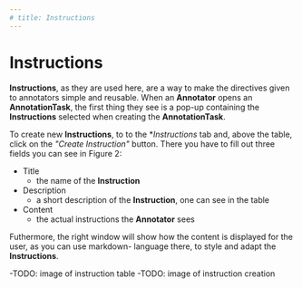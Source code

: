 ```yaml
---
# title: Instructions
---
```


# Instructions

**Instructions**, as they are used here, are a way to
make the directives given to annotators simple and
reusable. When an **Annotator** opens an **AnnotationTask**,
the first thing they see is a pop-up containing the
**Instructions** selected when creating the **AnnotationTask**.

To create new **Instructions**, to to the **Instructions* tab
and, above the table, click on the *"Create Instruction"*
button. There you have to fill out three fields you can see
in Figure 2:

- Title
  - the name of the **Instruction**
- Description
  - a short description of the **Instruction**, one
  can see in the table
- Content
  - the actual instructions the **Annotator** sees

Futhermore, the right window will show how the content
is displayed for the user, as you can use markdown-
language there, to style and adapt the **Instructions**.

-TODO: image of instruction table
-TODO: image of instruction creation
